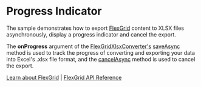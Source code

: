Progress Indicator
============================

The sample demonstrates how to export [FlexGrid](https://www.grapecity.com/wijmo/api/classes/wijmo_grid.flexgrid.html) content to XLSX files asynchronously, display a progress indicator and cancel the export.

The **onProgress** argument of the [FlexGridXlsxConverter's](https://www.grapecity.com/wijmo/api/classes/wijmo_grid_xlsx.flexgridxlsxconverter.html) [saveAsync](https://www.grapecity.com/wijmo/api/classes/wijmo_grid_xlsx.flexgridxlsxconverter.html#saveasync) method is used to track the progress of converting and exporting your data into Excel's .xlsx file format, and the [cancelAsync](https://www.grapecity.com/wijmo/api/classes/wijmo_grid_xlsx.flexgridxlsxconverter.html#cancelasync) method is used to cancel the export.

[Learn about FlexGrid](https://www.grapecity.com/wijmo/flexgrid-javascript-data-grid) | [FlexGrid API Reference](https://www.grapecity.com/wijmo/api/classes/wijmo_grid.flexgrid.html)